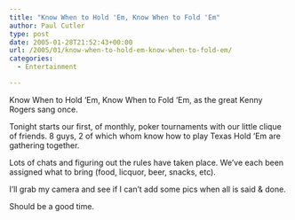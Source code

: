 ```yaml
---
title: "Know When to Hold 'Em, Know When to Fold 'Em"
author: Paul Cutler
type: post
date: 2005-01-28T21:52:43+00:00
url: /2005/01/know-when-to-hold-em-know-when-to-fold-em/
categories:
  - Entertainment

---
```

Know When to Hold &#8216;Em, Know When to Fold &#8216;Em, as the great Kenny Rogers sang once.

Tonight starts our first, of monthly, poker tournaments with our little clique of friends. 8 guys, 2 of which whom know how to play Texas Hold &#8216;Em are gathering together.

Lots of chats and figuring out the rules have taken place. We&#8217;ve each been assigned what to bring (food, licquor, beer, snacks, etc).

I&#8217;ll grab my camera and see if I can&#8217;t add some pics when all is said & done.

Should be a good time.